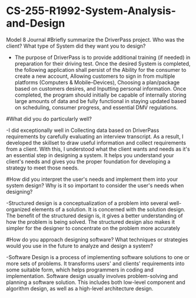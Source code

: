 # CS-255-R1992-System-Analysis-and-Design
Model 8 Journal
#Briefly summarize the DriverPass project. Who was the client? What type of System did they want you to design?

- The purpose of DriverPass is to provide additional training (if needed) in preparation for their driving test. Once the desired System is completed, the following application shall persist of the Ability for the consumer to create a new account, Allowing customers to sign in from multiple platforms (Computers & Mobile–Devices), Choosing a plan/package based on customers desires, and Inputting personal information. Once completed, the program should initially be capable of internally storing large amounts of data and be fully functional in staying updated based on scheduling, consumer progress, and essential DMV regulations.

#What did you do particularly well?

-I did exceptionally well in Collecting data based on DriverPass requirements by carefully evaluating an interview transcript. As a result, I developed the skillset to draw useful information and collect requirements from a client. With this, I understood what the client wants and needs as it's an essential step in designing a system. It helps you understand your client's needs and gives you the proper foundation for developing a strategy to meet those needs.

#How did you interpret the user's needs and implement them into your system design? Why is it so important to consider the user's needs when designing?

-Structured design is a conceptualization of a problem into several well-organized elements of a solution. It is concerned with the solution design. The benefit of the structured design is, it gives a better understanding of how the problem is being solved. The structured design also makes it simpler for the designer to concentrate on the problem more accurately

#How do you approach designing software? What techniques or strategies would you use in the future to analyze and design a system?

-Software Design is a process of implementing software solutions to one or more sets of problems. It transforms users' and clients' requirements into some suitable form, which helps programmers in coding and implementation. Software design usually involves problem-solving and planning a software solution. This includes both low-level component and algorithm design, as well as a high-level architecture design.




